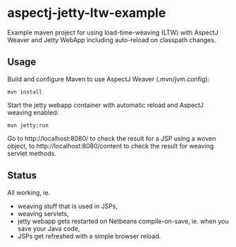 # aspectj-jetty-ltw-example

Example maven project for using load-time-weaving (LTW) with AspectJ Weaver and Jetty WebApp including auto-reload on
classpath changes.

## Usage

Build and configure Maven to use AspectJ Weaver (.mvn/jvm.config):

```
mvn install
```

Start the jetty webapp container with automatic reload and AspectJ weaving enabled:

```
mvn jetty:run
```

Go to http://localhost:8080/ to check the result for a JSP using a woven object, to http://localhost:8080/content to
check the result for weaving servlet methods.

## Status

All working, ie.

* weaving stuff that is used in JSPs,
* weaving servlets,
* jetty webapp gets restarted on Netbeans compile-on-save, ie. when you save your Java code,
* JSPs get refreshed with a simple browser reload.
